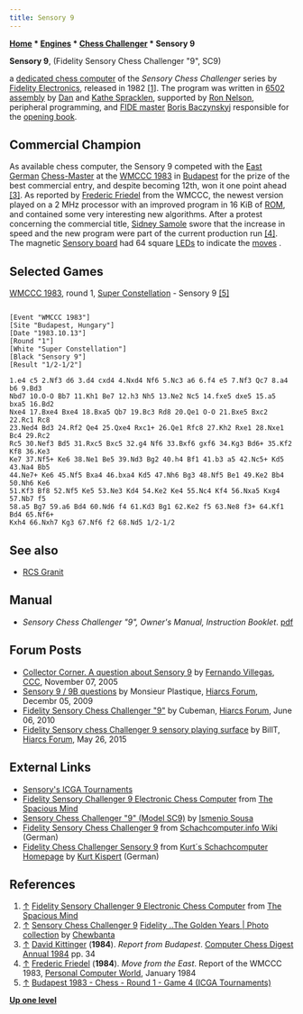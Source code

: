 ```yaml
---
title: Sensory 9
---
```

**[Home](Home "Home") \* [Engines](Engines "Engines") \* [Chess Challenger](Chess_Challenger "Chess Challenger") \* Sensory 9**


**Sensory 9**, (Fidelity Sensory Chess Challenger "9", SC9)  

a [dedicated chess computer](Dedicated_Chess_Computers "Dedicated Chess Computers") of the *Sensory Chess Challenger* series by [Fidelity Electronics](Fidelity_Electronics "Fidelity Electronics"), released in 1982 <a id="cite-note-1" href="#cite-ref-1">[1]</a>. The program was written in [6502](6502 "6502") [assembly](Assembly "Assembly") by [Dan](Dan_Spracklen "Dan Spracklen") and [Kathe Spracklen](Kathe_Spracklen "Kathe Spracklen"), supported by [Ron Nelson](Ron_Nelson "Ron Nelson"), peripheral programming, and [FIDE master](https://en.wikipedia.org/wiki/FIDE_titles#FIDE_Master_.28FM.29) [Boris Baczynskyj](Boris_Baczynskyj "Boris Baczynskyj") responsible for the [opening book](Opening_Book "Opening Book"). 



## Commercial Champion


As available chess computer, the Sensory 9 competed with the [East German](https://en.wikipedia.org/wiki/East_Germany) [Chess-Master](Chess-Master "Chess-Master") at the [WMCCC 1983](WMCCC_1983 "WMCCC 1983") in [Budapest](https://en.wikipedia.org/wiki/Budapest) for the prize of the best commercial entry, and despite becoming 12th, won it one point ahead <a id="cite-note-3" href="#cite-ref-3">[3]</a>. As reported by [Frederic Friedel](Frederic_Friedel "Frederic Friedel") from the WMCCC, the newest version played on a 2 MHz processor with an improved program in 16 KiB of [ROM](Memory#ROM "Memory"), and contained some very interesting new algorithms. After a protest concerning the commercial title, [Sidney Samole](Sidney_Samole "Sidney Samole") swore that the increase in speed and the new program were part of the current production run <a id="cite-note-4" href="#cite-ref-4">[4]</a>. The magnetic [Sensory board](Sensory_Board "Sensory Board") had 64 square [LEDs](https://en.wikipedia.org/wiki/Light-emitting_diode) to indicate the [moves](Moves "Moves") .



## Selected Games


[WMCCC 1983](WMCCC_1983 "WMCCC 1983"), round 1, [Super Constellation](Super_Constellation "Super Constellation") - Sensory 9 <a id="cite-note-5" href="#cite-ref-5">[5]</a>




```

[Event "WMCCC 1983"]
[Site "Budapest, Hungary"]
[Date "1983.10.13"]
[Round "1"]
[White "Super Constellation"]
[Black "Sensory 9"]
[Result "1/2-1/2"]

1.e4 c5 2.Nf3 d6 3.d4 cxd4 4.Nxd4 Nf6 5.Nc3 a6 6.f4 e5 7.Nf3 Qc7 8.a4 b6 9.Bd3 
Nbd7 10.O-O Bb7 11.Kh1 Be7 12.h3 Nh5 13.Ne2 Nc5 14.fxe5 dxe5 15.a5 bxa5 16.Bd2 
Nxe4 17.Bxe4 Bxe4 18.Bxa5 Qb7 19.Bc3 Rd8 20.Qe1 O-O 21.Bxe5 Bxc2 22.Rc1 Rc8 
23.Ned4 Bd3 24.Rf2 Qe4 25.Qxe4 Rxc1+ 26.Qe1 Rfc8 27.Kh2 Rxe1 28.Nxe1 Bc4 29.Rc2 
Rc5 30.Nef3 Bd5 31.Rxc5 Bxc5 32.g4 Nf6 33.Bxf6 gxf6 34.Kg3 Bd6+ 35.Kf2 Kf8 36.Ke3 
Ke7 37.Nf5+ Ke6 38.Ne1 Be5 39.Nd3 Bg2 40.h4 Bf1 41.b3 a5 42.Nc5+ Kd5 43.Na4 Bb5 
44.Ne7+ Ke6 45.Nf5 Bxa4 46.bxa4 Kd5 47.Nh6 Bg3 48.Nf5 Be1 49.Ke2 Bb4 50.Nh6 Ke6 
51.Kf3 Bf8 52.Nf5 Ke5 53.Ne3 Kd4 54.Ke2 Ke4 55.Nc4 Kf4 56.Nxa5 Kxg4 57.Nb7 f5 
58.a5 Bg7 59.a6 Bd4 60.Nd6 f4 61.Kd3 Bg1 62.Ke2 f5 63.Ne8 f3+ 64.Kf1 Bd4 65.Nf6+ 
Kxh4 66.Nxh7 Kg3 67.Nf6 f2 68.Nd5 1/2-1/2

```

## See also


* [RCS Granit](RCS_Granit "RCS Granit")


## Manual


* *Sensory Chess Challenger "9", Owner's Manual, Instruction Booklet*. [pdf](http://www.progettosnaps.net/manuals/pdf/super9cc.pdf)


## Forum Posts


* [Collector Corner. A question about Sensory 9](https://www.stmintz.com/ccc/index.php?id=460413) by [Fernando Villegas](Fernando_Villegas "Fernando Villegas"), [CCC](CCC "CCC"), November 07, 2005
* [Sensory 9 / 9B questions](http://hiarcs.net/forums/viewtopic.php?t=2817) by Monsieur Plastique, [Hiarcs Forum](Computer_Chess_Forums "Computer Chess Forums"), Decembr 05, 2009
* [Fidelity Sensory Chess Challenger "9"](http://hiarcs.net/forums/viewtopic.php?t=3481) by Cubeman, [Hiarcs Forum](Computer_Chess_Forums "Computer Chess Forums"), June 06, 2010
* [Fidelity Sensory chess Challenger 9 sensory playing surface](http://hiarcs.net/forums/viewtopic.php?t=7237) by BillT, [Hiarcs Forum](Computer_Chess_Forums "Computer Chess Forums"), May 26, 2015


## External Links


* [Sensory's ICGA Tournaments](https://www.game-ai-forum.org/icga-tournaments/program.php?id=478)
* [Fidelity Sensory Challenger 9 Electronic Chess Computer](http://www.spacious-mind.com/html/sensory_challenger_9.html) from [The Spacious Mind](The_Spacious_Mind "The Spacious Mind")
* [Sensory Chess Challenger "9" (Model SC9)](http://www.ismenio.com/chess_sc9.html) by [Ismenio Sousa](index.php?title=Ismenio_Sousa&action=edit&redlink=1 "Ismenio Sousa (page does not exist)")
* [Fidelity Sensory Chess Challenger 9](http://www.schach-computer.info/wiki/index.php/Fidelity_Sensory_Chess_Challenger_9) from [Schachcomputer.info Wiki](http://www.schach-computer.info/wiki/index.php/Hauptseite_En) (German)
* [Fidelity Chess Challenger Sensory 9](http://www.schachcomputer.at/callen09.htm) from [Kurt´s Schachcomputer Homepage](http://www.schachcomputer.at/index.htm) by [Kurt Kispert](Kurt_Kispert "Kurt Kispert") (German)


## References


1. <a id="cite-ref-1" href="#cite-note-1">↑</a>  [Fidelity Sensory Challenger 9 Electronic Chess Computer](http://www.spacious-mind.com/html/sensory_challenger_9.html) from [The Spacious Mind](The_Spacious_Mind "The Spacious Mind")
2. <a id="cite-ref-2" href="#cite-note-2">↑</a> [Sensory Chess Challenger 9](https://www.flickr.com/photos/10261668@N05/858217385/in/album-72157600923819227/) [Fidelity ..The Golden Years | Photo collection](http://www.flickr.com/photos/10261668@N05/sets/72157600923819227/) by [Chewbanta](Steve_Blincoe "Steve Blincoe")
3. <a id="cite-ref-3" href="#cite-note-3">↑</a> [David Kittinger](David_Kittinger "David Kittinger") (**1984**). *Report from Budapest*. [Computer Chess Digest Annual 1984](Computer_Chess_Reports "Computer Chess Reports") pp. 34
4. <a id="cite-ref-4" href="#cite-note-4">↑</a> [Frederic Friedel](Frederic_Friedel "Frederic Friedel") (**1984**). *Move from the East*. Report of the WMCCC 1983, [Personal Computer World](Personal_Computer_World "Personal Computer World"), January 1984
5. <a id="cite-ref-5" href="#cite-note-5">↑</a> [Budapest 1983 - Chess - Round 1 - Game 4 (ICGA Tournaments)](https://www.game-ai-forum.org/icga-tournaments/round.php?tournament=66&round=1&id=4)

**[Up one level](Chess_Challenger "Chess Challenger")**







 
